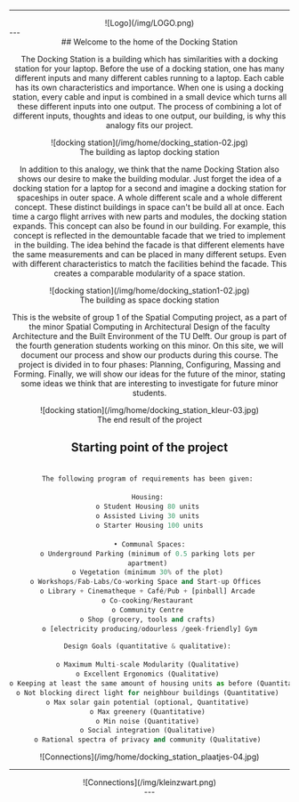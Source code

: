 
---
<center>
    ![Logo](/img/LOGO.png)
</center>
---

<center>
## Welcome to the home of the Docking Station
<center>

The Docking Station is a building which has similarities with a docking station for your laptop. Before the use of a docking station, one has many different inputs and many different cables running to a laptop. Each cable has its own characteristics and importance. When one is using a docking station, every cable and input is combined in a small device which turns all these different inputs into one output. The process of combining a lot of different inputs, thoughts and ideas to one output, our building, is why this analogy fits our project.

<center>
    ![docking station](/img/home/docking_station-02.jpg)
</center>
The building as laptop docking station

In addition to this analogy, we think that the name Docking Station also shows our desire to make the building modular. Just forget the idea of a docking station for a laptop for a second and imagine a docking station for spaceships in outer space. A whole different scale and a whole different concept. These distinct buildings in space can't be build all at once. Each time a cargo flight arrives with new parts and modules, the docking station expands. This concept can also be found in our building. For example, this concept is reflected in the demountable facade that we tried to implement in the building. The idea behind the facade is that different elements have the same measurements and can be placed in many different setups. Even with different characteristics to match the facilities behind the facade. This creates a comparable modularity of a space station. 

<center>
    ![docking station](/img/home/docking_station1-02.jpg)
</center>
The building as space docking station

This is the website of group 1 of the Spatial Computing project, as a part of the minor Spatial Computing in Architectural Design of the faculty Architecture and the Built Environment of the TU Delft. Our group is part of the fourth generation students working on this minor. On this site, we will document our process and show our products during this course. The project is divided in to four phases: Planning, Configuring, Massing and Forming. Finally, we will show our ideas for the future of the minor, stating some ideas we think that are interesting to investigate for future minor students.  

<center>
    ![docking station](/img/home/docking_station_kleur-03.jpg)
</center>
The end result of the project

## Starting point of the project
``` python

The following program of requirements has been given: 

Housing: 
o Student Housing 80 units 
o Assisted Living 30 units 
o Starter Housing 100 units

• Communal Spaces:
o Underground Parking (minimum of 0.5 parking lots per 
apartment) 
o Vegetation (minimum 30% of the plot) 
o Workshops/Fab-Labs/Co-working Space and Start-up Offices  
o Library + Cinematheque + Café/Pub + [pinball] Arcade 
o Co-cooking/Restaurant 
o Community Centre 
o Shop (grocery, tools and crafts) 
o [electricity producing/odourless /geek-friendly] Gym
```

``` python
Design Goals (quantitative & qualitative): 

o Maximum Multi-scale Modularity (Qualitative) 
o Excellent Ergonomics (Qualitative) 
o Keeping at least the same amount of housing units as before (Quantitative) 
o Not blocking direct light for neighbour buildings (Quantitative) 
o Max solar gain potential (optional, Quantitative) 
o Max greenery (Quantitative) 
o Min noise (Quantitative) 
o Social integration (Qualitative) 
o Rational spectra of privacy and community (Qualitative) 
```
<center>
    ![Connections](/img/home/docking_station_plaatjes-04.jpg)
</center>

---
<center>
    ![Connections](/img/kleinzwart.png)
</center>
---
